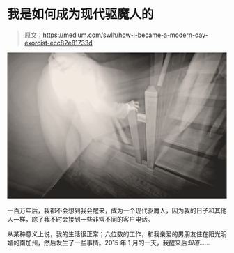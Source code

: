 # 我是如何成为现代驱魔人的

> 原文：<https://medium.com/swlh/how-i-became-a-modern-day-exorcist-ecc82e81733d>

![](img/500abc5a385ee48a8d13671e89313461.png)

一百万年后，我都不会想到我会醒来，成为一个现代驱魔人，因为我的日子和其他人一样，除了我不时会接到一些非常不同的客户电话。

从某种意义上说，我的生活很正常；六位数的工作，和我亲爱的男朋友住在阳光明媚的南加州，然后发生了一些事情。2015 年 1 月的一天，我醒来后*知道*……